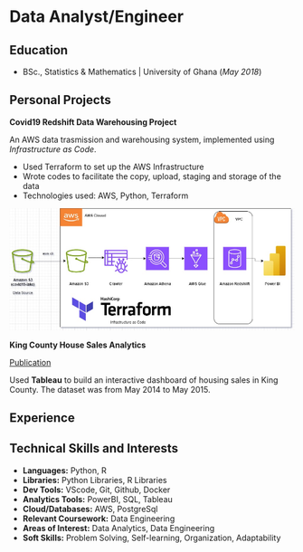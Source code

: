 # Data Analyst/Engineer

## Education
- BSc., Statistics & Mathematics | University of Ghana (_May 2018_)

## Personal Projects
**Covid19 Redshift Data Warehousing Project**

An AWS data trasmission and warehousing system, implemented using _Infrastructure as Code_.

- Used Terraform to set up the AWS Infrastructure
- Wrote codes to facilitate the copy, upload, staging and storage of the data
- Technologies used: AWS, Python, Terraform

![Project Architecture Diagram](/assets/img/Project-Architecture.jpg)

**King County House Sales Analytics**

[Publication](https://public.tableau.com/app/profile/frank.fugah/viz/TRIAL1_17022674329510/KingCountyHouseSales?publish=yes)

Used **Tableau** to build an interactive dashboard of housing sales in King County. The dataset was from May 2014 to May 2015.

## Experience


## Technical Skills and Interests
+ **Languages:** Python, R
+ **Libraries:** Python Libraries, R Libraries
+ **Dev Tools:** VScode, Git, Github, Docker
+ **Analytics Tools:** PowerBI, SQL, Tableau
+ **Cloud/Databases:** AWS, PostgreSql
+ **Relevant Coursework:** Data Engineering
+ **Areas of Interest:** Data Analytics, Data Engineering
+ **Soft Skills:** Problem Solving, Self-learning, Organization, Adaptability
